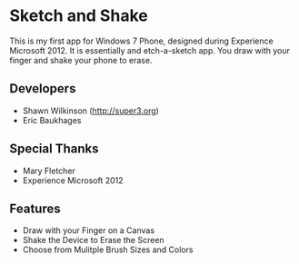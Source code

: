 Sketch and Shake
=============
This is my first app for Windows 7 Phone, designed during Experience Microsoft 2012.
It is essentially and etch-a-sketch app. You draw with your finger and shake your phone to erase.

Developers
-------
* Shawn Wilkinson (http://super3.org)
* Eric Baukhages

Special Thanks
-------
* Mary Fletcher
* Experience Microsoft 2012

Features
-------
* Draw with your Finger on a Canvas
* Shake the Device to Erase the Screen
* Choose from Mulitple Brush Sizes and Colors
